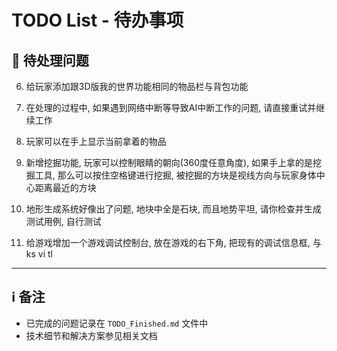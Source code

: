 # TODO List - 待办事项

## 🔄 待处理问题


6. 给玩家添加跟3D版我的世界功能相同的物品栏与背包功能

7. 在处理的过程中, 如果遇到网络中断等导致AI中断工作的问题, 请直接重试并继续工作

8. 玩家可以在手上显示当前拿着的物品

9. 新增挖掘功能, 玩家可以控制眼睛的朝向(360度任意角度), 如果手上拿的是挖掘工具, 那么可以按住空格键进行挖掘, 被挖掘的方块是视线方向与玩家身体中心距离最近的方块 

10. 地形生成系统好像出了问题, 地块中全是石块, 而且地势平坦, 请你检查并生成测试用例, 自行测试

11. 给游戏增加一个游戏调试控制台, 放在游戏的右下角, 把现有的调试信息框, 与ks vi tl

---

## ℹ️ 备注
- 已完成的问题记录在 `TODO_Finished.md` 文件中
- 技术细节和解决方案参见相关文档